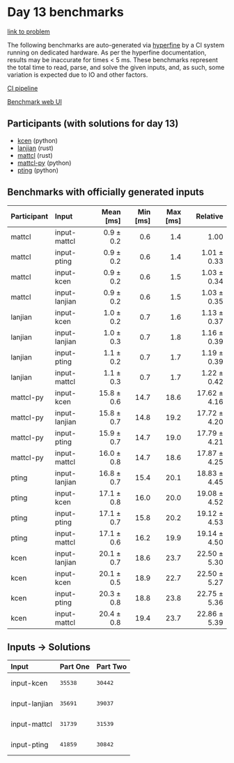 # Day 13 benchmarks

[link to problem](https://adventofcode.com/2023/day/13)

The following benchmarks are auto-generated via
[hyperfine](https://github.com/sharkdp/hyperfine) by a CI system running on
dedicated hardware. As per the hyperfine documentation, results may be
inaccurate for times < 5 ms. These benchmarks represent the total time to read,
parse, and solve the given inputs, and, as such, some variation is expected due
to IO and other factors.

[CI pipeline](http://ci.papercode.net:8080/teams/main/pipelines/aoc2023)

[Benchmark web UI](https://aoc.ancalagon.black)


## Participants (with solutions for day 13)

- [kcen](https://github.com/kcen/aoc2023) (python)
- [lanjian](https://github.com/lanjian/aoc-2023) (rust)
- [mattcl](https://github.com/mattcl/aoc2023) (rust)
- [mattcl-py](https://github.com/mattcl/aoc2023-py) (python)
- [pting](https://github.com/pting/aoc2023) (python)


## Benchmarks with officially generated inputs

| Participant | Input | Mean [ms] | Min [ms] | Max [ms] | Relative |
|:---|:---|---:|---:|---:|---:|
| mattcl | input-mattcl | 0.9 ± 0.2 | 0.6 | 1.4 | 1.00 |
| mattcl | input-pting | 0.9 ± 0.2 | 0.6 | 1.4 | 1.01 ± 0.33 |
| mattcl | input-kcen | 0.9 ± 0.2 | 0.6 | 1.5 | 1.03 ± 0.34 |
| mattcl | input-lanjian | 0.9 ± 0.2 | 0.6 | 1.5 | 1.03 ± 0.35 |
| lanjian | input-kcen | 1.0 ± 0.2 | 0.7 | 1.6 | 1.13 ± 0.37 |
| lanjian | input-lanjian | 1.0 ± 0.3 | 0.7 | 1.8 | 1.16 ± 0.39 |
| lanjian | input-pting | 1.1 ± 0.2 | 0.7 | 1.7 | 1.19 ± 0.39 |
| lanjian | input-mattcl | 1.1 ± 0.3 | 0.7 | 1.7 | 1.22 ± 0.42 |
| mattcl-py | input-kcen | 15.8 ± 0.6 | 14.7 | 18.6 | 17.62 ± 4.16 |
| mattcl-py | input-lanjian | 15.8 ± 0.7 | 14.8 | 19.2 | 17.72 ± 4.20 |
| mattcl-py | input-pting | 15.9 ± 0.7 | 14.7 | 19.0 | 17.79 ± 4.21 |
| mattcl-py | input-mattcl | 16.0 ± 0.8 | 14.7 | 18.6 | 17.87 ± 4.25 |
| pting | input-lanjian | 16.8 ± 0.7 | 15.4 | 20.1 | 18.83 ± 4.45 |
| pting | input-kcen | 17.1 ± 0.8 | 16.0 | 20.0 | 19.08 ± 4.52 |
| pting | input-pting | 17.1 ± 0.7 | 15.8 | 20.2 | 19.12 ± 4.53 |
| pting | input-mattcl | 17.1 ± 0.6 | 16.2 | 19.9 | 19.14 ± 4.50 |
| kcen | input-lanjian | 20.1 ± 0.7 | 18.6 | 23.7 | 22.50 ± 5.30 |
| kcen | input-kcen | 20.1 ± 0.5 | 18.9 | 22.7 | 22.50 ± 5.27 |
| kcen | input-pting | 20.3 ± 0.8 | 18.8 | 23.8 | 22.75 ± 5.36 |
| kcen | input-mattcl | 20.4 ± 0.8 | 19.4 | 23.7 | 22.86 ± 5.39 |


## Inputs -> Solutions

| Input | Part One | Part Two |
|:---|:---|:---|
|input-kcen|<pre>35538</pre>|<pre>30442</pre>|
|input-lanjian|<pre>35691</pre>|<pre>39037</pre>|
|input-mattcl|<pre>31739</pre>|<pre>31539</pre>|
|input-pting|<pre>41859</pre>|<pre>30842</pre>|
